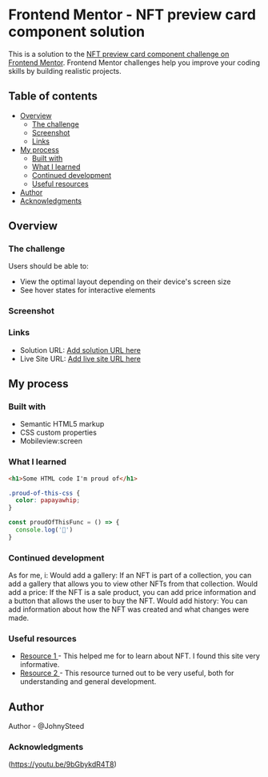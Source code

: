 # Frontend Mentor - NFT preview card component solution

This is a solution to the [NFT preview card component challenge on Frontend Mentor](https://www.frontendmentor.io/challenges/nft-preview-card-component-SbdUL_w0U). Frontend Mentor challenges help you improve your coding skills by building realistic projects. 

## Table of contents

- [Overview](#overview)
  - [The challenge](#the-challenge)
  - [Screenshot](#screenshot)
  - [Links](#links)
- [My process](#my-process)
  - [Built with](#built-with)
  - [What I learned](#what-i-learned)
  - [Continued development](#continued-development)
  - [Useful resources](#useful-resources)
- [Author](#Author)
- [Acknowledgments](#Acknowledgments)

## Overview

### The challenge

Users should be able to:

- View the optimal layout depending on their device's screen size
- See hover states for interactive elements

### Screenshot

### Links

- Solution URL: [Add solution URL here](https://your-solution-url.com)
- Live Site URL: [Add live site URL here](https://your-live-site-url.com)

## My process

### Built with

- Semantic HTML5 markup
- CSS custom properties
- Mobileview:screen 

### What I learned

```html
<h1>Some HTML code I'm proud of</h1>
```
```css
.proud-of-this-css {
  color: papayawhip;
}
```
```js
const proudOfThisFunc = () => {
  console.log('🎉')
}
```

### Continued development
As for me, i:
Would add a gallery: If an NFT is part of a collection, you can add a gallery that allows you to view other NFTs from that collection.
Would add a price: If the NFT is a sale product, you can add price information and a button that allows the user to buy the NFT.
Would add history: You can add information about how the NFT was created and what changes were made. 

### Useful resources

- [ Resource 1 ](https://vc.ru/u/1074059-nft-brihaspati/490763-servisy-nft-podborka-poleznyh-resursov) - This helped me for to learn about NFT. I found this site very informative.
- [ Resource 2 ](https://nft-arty.com/ru/poleznye-nft-servisy/) - This resource turned out to be very useful, both for understanding and general development.

## Author
Author - @JohnySteed

### Acknowledgments 
(https://youtu.be/9bGbykdR4T8)
